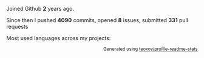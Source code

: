 Joined Github **2** years ago.

Since then I pushed **4090** commits, opened **8** issues, submitted **331** pull requests

Most used languages across my projects:


<p align="right"><sub>Generated using <a href="https://github.com/marketplace/actions/profile-readme-stats">teoxoy/profile-readme-stats</a></sub></p>
